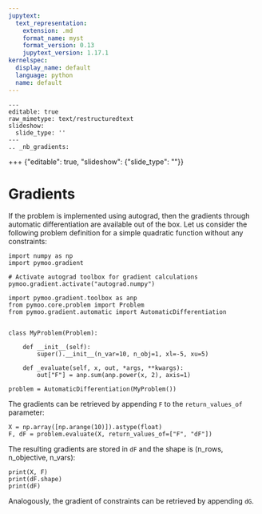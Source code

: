 ```yaml
---
jupytext:
  text_representation:
    extension: .md
    format_name: myst
    format_version: 0.13
    jupytext_version: 1.17.1
kernelspec:
  display_name: default
  language: python
  name: default
---
```


```{raw-cell}
---
editable: true
raw_mimetype: text/restructuredtext
slideshow:
  slide_type: ''
---
.. _nb_gradients:
```

+++ {"editable": true, "slideshow": {"slide_type": ""}}

# Gradients


If the problem is implemented using autograd, then the gradients through automatic differentiation are available out of the box. Let us consider the following problem definition for a simple quadratic function without any constraints:

```{code-cell} ipython3
import numpy as np
import pymoo.gradient

# Activate autograd toolbox for gradient calculations
pymoo.gradient.activate("autograd.numpy")

import pymoo.gradient.toolbox as anp
from pymoo.core.problem import Problem
from pymoo.gradient.automatic import AutomaticDifferentiation


class MyProblem(Problem):

    def __init__(self):
        super().__init__(n_var=10, n_obj=1, xl=-5, xu=5)

    def _evaluate(self, x, out, *args, **kwargs):
        out["F"] = anp.sum(anp.power(x, 2), axis=1)

problem = AutomaticDifferentiation(MyProblem())
```

The gradients can be retrieved by appending `F` to the `return_values_of` parameter:

```{code-cell} ipython3
X = np.array([np.arange(10)]).astype(float)
F, dF = problem.evaluate(X, return_values_of=["F", "dF"])
```

The resulting gradients are stored in `dF` and the shape is (n_rows, n_objective, n_vars):

```{code-cell} ipython3
print(X, F)
print(dF.shape)
print(dF)
```

Analogously, the gradient of constraints can be retrieved by appending `dG`.
